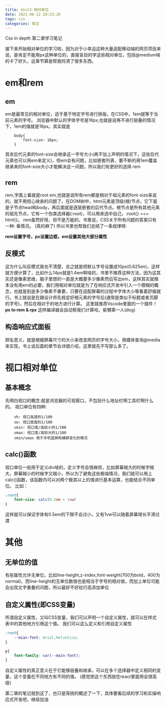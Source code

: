 ```yaml
---
title: Unit2-相对单位
date: 2021-06-12 20:23:28
tags: css
categories: 笔记
---
```


Css in depth 第二章学习笔记
<!--more-->

接下来开始相对单位的学习啦，因为对于小幸运这种大量适配移动端的网页项目来说，是肯定不能用px这种单位的，直接盲目的学这些相对单位，包括@medium啥的卡了好久，这章节算是帮我捋清了很多东西。

# em和rem

## em
em是最常见的相对单位，适于基于特定字号进行排版，在CSS中，1em就等于当前元素的字号。
浏览器中默认的字体字号是16px,也就是说再不进行层叠的情况下，1em的值就是16px。其实就是

        body{
            font-size: 16px;
        }

其余后代元素的font-size会继承这一字号大小(再不加上声明的情况下，这些后代元素也可以用em来定义)，但em会有问题，比如嵌套列表，要不断的用1em覆盖继承来的font-size大小才能解决这一问题，所以我们有更好的选择 rem

## rem
rem,字面上看就是root em,也就是说所有rem都是相对于祖元素的font-size来说的，就不用担心继承的问题了。在DOM树中，html元素是顶级(根)节点，它下面是子节点head和body，再后面就是逐层嵌套的后代节点。根节点是所有其他元素的祖先节点，它有一个伪类选择器(:root)，可以用来选中自己。:root{} === html{}。
rem虽然好用，但不是万能的，书里说，CSS关于所有问题的答案只有一种: 看情况。 (真的麻了)
所以书里也帮我们总结了一条规律呀:

**rem设置字号，px设置边框，em设置其他大部分属性**

## 反模式
这为什么叫反模式我也不清楚，总之就是把默认字号设置成10px(0.625en)，这样就方便计算了，比如什么14px就是1.4em啊啥的，书里不推荐这种方法，因为这其实还是像素思维，脑子里想的一直是大概要多少像素然后写出em，这样其实就根本没有用em的必要，我们用相对单位就是为了在响应式开发中引入一个模糊的概念，也就是到底多少像素不重要，只要在适配屏幕的过程中字体大小等看着舒服就行。书上就说是在跟设计师先规定好根元素的字号后(通常是类似于标题或者页脚的字号)，然后在相对于的地方进行计算。 
这里就推荐Vscode里面的一个插件！ **px to rem & rpx** 这样编译器会自动帮我们计算哈，偷懒第一人(dog)

## 构造响应式面板
顾名思义，就是根据屏幕尺寸的大小来改变网页的字号大小，用媒体查询@media来实现，书上说后面的章节会详细介绍，这里就先不写那么多了。


# 视口相对单位

## 基本概念
先明白视口的概念:就是浏览器的可视窗口，不包括什么地址栏啊工具栏啊什么的。
视口单位有四种:

        vh: 视口高度的1/100
        vw: 视口宽度的1/100
        vmin: 视口宽/高较小的1/100
        vmax: 视口宽/高较大的1/100
        vmin/vmax 用于手机竖屏和横屏变化的情况

## calc()函数

视口单位一般用于定义div啥的，定义字号会很麻烦，比如屏幕贼大的时候字贼大，屏幕贼小的时候字又贼小，所以为了避免这些极端情况，我们就可以用上calc()函数，该函数内可以对两个极其以上的值进行基本运算，也能结合不同单位。
比如：

```css
:root{
    font-size: calc(0.5em + 1vw)
}
```
这样就可以保证字体有0.5em的下限不会过小，又有1vw可以随着屏幕增长平滑过渡

# 其他

## 无单位的值
有些属性允许无单位，比如line-height,z-index,font-weight(700为bold，400为normal)，而line-height的无单位数值也是相当于字号的相对值，而加上单位可能会出现文字重叠的问题，所以最好不好给行高添加单位

## 自定义属性(即CSS变量)
所谓自定义属性，又叫CSS变量，我们可以声明一个自定义属性，就可以在样式表中的其他地方引用这个值。
我们可以这么定义和引用自定义属性
```css
:root{
    --mian-font: Arial,Helvetica;
}

p{
    font-family: var(--main-font);
}
```
自定义属性的真正意义在于它能够层叠和继承，可以在多个选择器中定义相同的变量，这个变量在不同地方有不同的值。
(感觉把这个东西放在react里面用会很高级)


第二章的笔记就到这了，也只是笼统的概述了一下，具体要看后续的学习和实操响应式开发吧，继续加油

